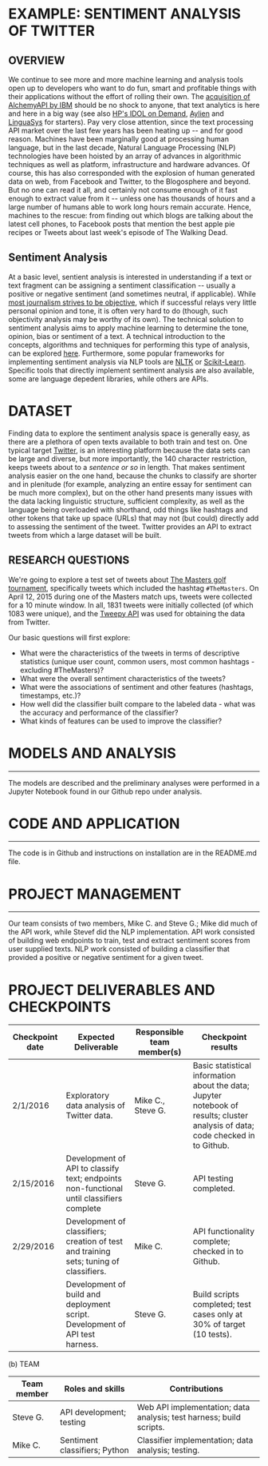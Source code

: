 EXAMPLE: SENTIMENT ANALYSIS OF TWITTER
======================================

OVERVIEW
--------

We continue to see more and more machine learning and analysis tools open up to developers who want to do fun, smart and profitable things with their applications without the effort of rolling their own.  The <a href="http://www.informationweek.com/software/enterprise-applications/ibm-buys-alchemyapi-what-watson-gains-/d/d-id/1319342" title="IBM Buys AlchemyAPI: What Watson Gains " target="_blank">acquisition of AlchemyAPI by IBM</a> should be no shock to anyone, that text analytics is here and here in a big way (see also [HP's IDOL on Demand](https://www.idolondemand.com/), [Aylien](http://aylien.com/) and [LinguaSys](http://linguasys.net/text-analytics) for starters).  Pay very close attention, since the text processing API market over the last few years has been heating up -- and for good reason.  Machines have been marginally good at processing human language, but in the last decade, Natural Language Processing (NLP) technologies have been hoisted by an array of advances in algorithmic techniques as well as platform, infrastructure and hardware advances.  Of course, this has also corresponded with the explosion of human generated data on web, from Facebook and Twitter, to the Blogosphere and beyond.  But no one can read it all, and certainly not consume enough of it fast enough to extract value from it -- unless one has thousands of hours and a large number of humans able to work long hours remain accurate.  Hence, machines to the rescue: from finding out which blogs are talking about the latest cell phones, to Facebook posts that mention the best apple pie recipes or Tweets about last week's episode of The Walking Dead.

## Sentiment Analysis 
At a basic level, sentient analysis is interested in understanding if a text or text fragment can be assigning a sentiment classification -- usually a positive or negative sentiment (and sometimes neutral, if applicable).  While [most journalism strives to be objective](https://en.wikipedia.org/wiki/Journalistic_objectivity), which if successful relays very little personal opinion and tone, it is often very hard to do (though, such objectivity analysis may be worthy of its own). The technical solution to sentiment analysis aims to apply machine learning to determine the tone, opinion, bias or sentiment of a text. A technical introduction to the concepts, algorithms and techniques for performing this type of analysis, can be explored [here](http://sentic.net/sentic-computing.pdf). Furthermore, some popular frameworks for implementing sentiment analysis via NLP tools are [NLTK](http://nltk.org) or [Scikit-Learn](http://scikit-learn.org/). Specific tools that directly implement sentiment analysis are also available, some are language depedent libraries, while others are APIs.

# DATASET
Finding data to explore the sentiment analysis space is generally easy, as there are a plethora of open texts available to both train and test on.  One typical target [Twitter](https://www.twitter.com), is an interesting platform because the data sets can be large and diverse, but more importantly, the 140 character restriction, keeps tweets about to a _sentence or so_ in length.  That makes sentiment analysis easier on the one hand, because the chunks to classify are shorter and in plenitude (for example, analyzing an entire essay for sentiment can be much more complex), but on the other hand presents many issues with the data lacking linguistic structure, sufficient complexity, as well as the language being overloaded with shorthand, odd things like hashtags and other tokens that take up space (URLs) that may not (but could) directly add to assessing the sentiment of the tweet.  Twitter provides an API to extract tweets from which a large dataset will be built.

RESEARCH QUESTIONS
------------------
We're going to explore a test set of tweets about [The Masters golf tournament](http://www.masters.com), specifically tweets which included the hashtag <code>#TheMasters</code>.  On April 12, 2015 during one of the Masters match ups, tweets were collected for a 10 minute window.  In all, 1831 tweets were initially collected (of which 1083 were unique), and the [Tweepy API](https://github.com/tweepy/tweepy) was used for obtaining the data from Twitter.

Our basic questions will first explore:

- What were the characteristics of the tweets in terms of descriptive statistics (unique user count, common users, most common hashtags - excluding #TheMasters)?
- What were the overall sentiment characteristics of the tweets?
- What were the associations of sentiment and other features (hashtags, timestamps, etc.)?
- How well did the classifier built compare to the labeled data - what was the accuracy and performance of the classifier?
- What kinds of features can be used to improve the classifier?

# MODELS AND ANALYSIS
-------------------

The models are described and the preliminary analyses were performed in a Jupyter Notebook found in our Github repo under analysis.



# CODE AND APPLICATION
--------------------

The code is in Github and instructions on installation are in the README.md file.

# PROJECT MANAGEMENT
------------------

Our team consists of two members, Mike C. and Steve G.; Mike did much of the API work, while Stevef did the NLP implementation. API work consisted of building web endpoints to train, test and extract sentiment scores from user supplied texts. NLP work consisted of building a classifier that provided a positive or negative sentiment for a given tweet.

PROJECT DELIVERABLES AND CHECKPOINTS
====================================

| Checkpoint date | Expected Deliverable                                                          | Responsible team member(s) | Checkpoint results                                                                                                                  |
|-----------------|-------------------------------------------------------------------------------|----------------------------|-------------------------------------------------------------------------------------------------------------------------------------|
| 2/1/2016        | Exploratory data analysis of Twitter data.                                        | Mike C., Steve G.          | Basic statistical information about the data; Jupyter notebook of results; cluster analysis of data; code checked in to Github. |
| 2/15/2016       | Development of API  to classify text; endpoints non-functional until classifiers complete                            | Steve G.                    | API testing completed.                                                                                                             |
| 2/29/2016       | Development of classifiers; creation of test and training sets; tuning of classifiers.       | Mike C.                   | API functionality complete; checked in to Github.                                                                                   |
|                 | Development of build and deployment script.  Development of API test harness. | Steve G.                    | Build scripts completed; test cases only at 30% of target (10 tests).                                                               |

(b) TEAM

| Team member | Roles and skills | Contributions |
|-------------|-------------------------|---------------------------------------------|
| Steve G. | API development; testing | Web API implementation; data analysis; test harness; build scripts. |
| Mike C. | Sentiment classifiers; Python | Classifier implementation; data analysis; testing. |